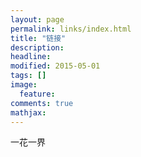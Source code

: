 ```yaml
---
layout: page
permalink: links/index.html
title: "链接"
description: 
headline: 
modified: 2015-05-01
tags: []
image: 
  feature: 
comments: true
mathjax: 
---
```





<div class="alert alert-info" role="alert">
	一花一界
</div>
